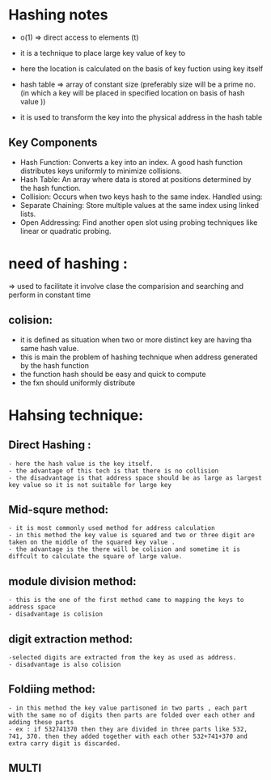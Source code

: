# Hashing notes

- o(1) => direct access to elements (t)
- it is a technique to place large key value of key to
- here the location is calculated on the basis of key fuction using key itself

- hash table => array of constant size (preferably size will be a prime no. (in which a key will be placed in specified location on basis of hash value ))
- it is used to transform the key into   the physical address in the hash table


## Key Components
- Hash Function: Converts a key into an index. A good hash function distributes keys uniformly to minimize collisions.
- Hash Table: An array where data is stored at positions determined by the hash function.
- Collision: Occurs when two keys hash to the same index. Handled using:
- Separate Chaining: Store multiple values at the same index using linked lists.
- Open Addressing: Find another open slot using probing techniques like linear or quadratic probing.


# need of hashing :
=> used to facilitate it involve clase the comparision and searching and perform in constant time

## colision:
- it is defined as situation when two or more distinct key are having tha same hash value. 
- this is main the problem of hashing technique when address generated by the hash function 
- the function hash should be easy and quick to compute 
- the fxn should uniformly distribute 

# Hahsing technique:

## Direct Hashing : 
    - here the hash value is the key itself. 
    - the advantage of this tech is that there is no collision 
    - the disadvantage is that address space should be as large as largest key value so it is not suitable for large key

## Mid-squre method:
    - it is most commonly used method for address calculation 
    - in this method the key value is squared and two or three digit are taken on the middle of the squared key value .
    - the advantage is the there will be colision and sometime it is diffcult to calculate the square of large value.

## module division method:
    - this is the one of the first method came to mapping the keys to address space 
    - disadvantage is colision

## digit extraction method:
    -selected digits are extracted from the key as used as address.
    - disadvantage is also colision

## Foldiing method:
    - in this method the key value partisoned in two parts , each part with the same no of digits then parts are folded over each other and adding these parts 
    - ex : if 532741370 then they are divided in three parts like 532, 741, 370. then they added together with each other 532+741+370 and extra carry digit is discarded.

## MULTI     